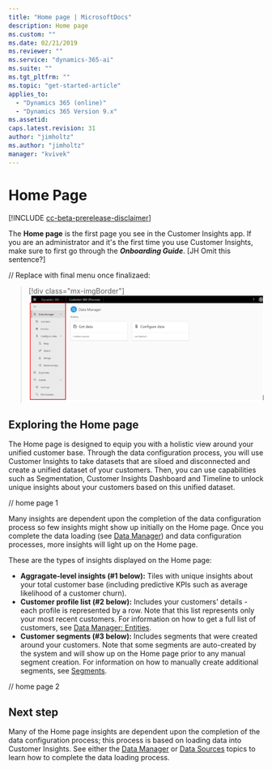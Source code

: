 ```yaml
---
title: "Home page | MicrosoftDocs"
description: Home page
ms.custom: ""
ms.date: 02/21/2019
ms.reviewer: ""
ms.service: "dynamics-365-ai"
ms.suite: ""
ms.tgt_pltfrm: ""
ms.topic: "get-started-article"
applies_to: 
  - "Dynamics 365 (online)"
  - "Dynamics 365 Version 9.x"
ms.assetid: 
caps.latest.revision: 31
author: "jimholtz"
ms.author: "jimholtz"
manager: "kvivek"
---
```

# Home Page

[!INCLUDE [cc-beta-prerelease-disclaimer](../includes/cc-beta-prerelease-disclaimer.md)]

The **Home page** is the first page you see in the Customer Insights app. If you are an administrator and it's the first time you use Customer Insights, make sure to first go through the ***Onboarding Guide***. [JH Omit this sentence?]

// Replace with final menu once finalizaed:
> [!div class="mx-imgBorder"] 
> ![](media/data-manager-menu.png "Data Manager menu")

## Exploring the Home page
The Home page is designed to equip you with a holistic view around your unified customer base. Through the data configuration process, you will use Customer Insights to take datasets that are siloed and disconnected and create a unified dataset of your customers. Then, you can use capabilities such as Segmentation, Customer Insights Dashboard and Timeline to unlock unique insights about your customers based on this unified dataset. 

// home page 1

Many insights are dependent upon the completion of the data configuration process so few insights might show up initially on the Home page. Once you complete the data loading (see [Data Manager](pm-data-manager.md)) and data configuration processes, more insights will light up on the Home page. 

These are the types of insights displayed on the Home page:
- **Aggragate-level insights (#1 below):** Tiles with unique insights about your total customer base (including predictive KPIs such as average likelihood of a customer churn).
- **Customer profile list (#2 below):** Includes your customers' details - each profile is represented by a row. Note that this list represents only your most recent customers. For information on how to get a full list of customers, see [Data Manager: Entities](pm-entities.md).
- **Customer segments (#3 below):** Includes segments that were created around your customers. Note that some segments are auto-created by the system and will show up on the Home page prior to any manual segment creation. For information on how to manually create additional segments, see [Segments](pm-segments.md).

// home page 2

## Next step
Many of the Home page insights are dependent upon the completion of the data configuration process; this process is based on loading data into Customer Insights. See either the [Data Manager](pm-data-manager.md) or [Data Sources](pm-data-sources.md) topics to learn how to complete the data loading process. 

 

